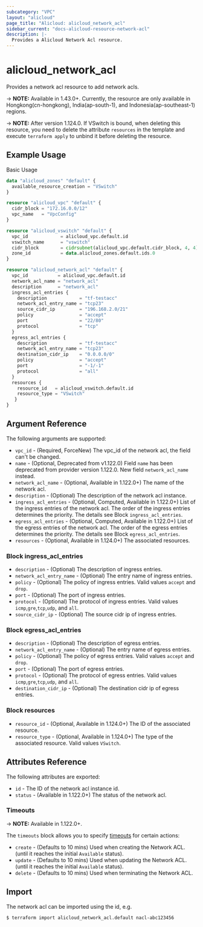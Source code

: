 ```yaml
---
subcategory: "VPC"
layout: "alicloud"
page_title: "Alicloud: alicloud_network_acl"
sidebar_current: "docs-alicloud-resource-network-acl"
description: |-
  Provides a Alicloud Network Acl resource.
---
```


# alicloud\_network_acl

Provides a network acl resource to add network acls.

-> **NOTE:** Available in 1.43.0+. Currently, the resource are only available in Hongkong(cn-hongkong), India(ap-south-1), and Indonesia(ap-southeast-1) regions.

-> **NOTE:** After version 1.124.0. If VSwitch is bound, when deleting this resource, you need to delete the attribute `resources` in the template and execute `terraform apply` to unbind it before deleting the resource.

## Example Usage

Basic Usage

```terraform
data "alicloud_zones" "default" {
  available_resource_creation = "VSwitch"
}

resource "alicloud_vpc" "default" {
  cidr_block = "172.16.0.0/12"
  vpc_name   = "VpcConfig"
}

resource "alicloud_vswitch" "default" {
  vpc_id            = alicloud_vpc.default.id
  vswitch_name      = "vswitch"
  cidr_block        = cidrsubnet(alicloud_vpc.default.cidr_block, 4, 4)
  zone_id           = data.alicloud_zones.default.ids.0
}

resource "alicloud_network_acl" "default" {
  vpc_id           = alicloud_vpc.default.id
  network_acl_name = "network_acl"
  description      = "network_acl"
  ingress_acl_entries {
    description            = "tf-testacc"
    network_acl_entry_name = "tcp23"
    source_cidr_ip         = "196.168.2.0/21"
    policy                 = "accept"
    port                   = "22/80"
    protocol               = "tcp"
  }
  egress_acl_entries {
    description            = "tf-testacc"
    network_acl_entry_name = "tcp23"
    destination_cidr_ip    = "0.0.0.0/0"
    policy                 = "accept"
    port                   = "-1/-1"
    protocol               = "all"
  }
  resources {
    resource_id   = alicloud_vswitch.default.id
    resource_type = "VSwitch"
   }
}
```

## Argument Reference

The following arguments are supported:

* `vpc_id` - (Required, ForceNew) The vpc_id of the network acl, the field can't be changed.
* `name` - (Optional, Deprecated from v1.122.0) Field `name` has been deprecated from provider version 1.122.0. New field `network_acl_name` instead.
* `network_acl_name` - (Optional, Available in 1.122.0+) The name of the network acl.
* `description` - (Optional) The description of the network acl instance.
* `ingress_acl_entries` - (Optional, Computed, Available in 1.122.0+) List of the ingress entries of the network acl. The order of the ingress entries determines the priority. The details see Block `ingress_acl_entries`.
* `egress_acl_entries` - (Optional, Computed, Available in 1.122.0+) List of the egress entries of the network acl. The order of the egress entries determines the priority. The details see Block `egress_acl_entries`.
* `resources` - (Optional, Available in 1.124.0+) The associated resources.

### Block ingress_acl_entries

* `description` - (Optional) The description of ingress entries.
* `network_acl_entry_name` - (Optional) The entry name of ingress entries. 
* `policy` - (Optional) The policy of ingress entries. Valid values `accept` and `drop`.
* `port` - (Optional) The port of ingress entries.
* `protocol` - (Optional) The protocol of ingress entries. Valid values `icmp`,`gre`,`tcp`,`udp`, and `all`.
* `source_cidr_ip` - (Optional) The source cidr ip of ingress entries.

### Block egress_acl_entries

* `description` - (Optional) The description of egress entries.
* `network_acl_entry_name` - (Optional) The entry name of egress entries. 
* `policy` - (Optional) The policy of egress entries. Valid values `accept` and `drop`.
* `port` - (Optional) The port of egress entries.
* `protocol` - (Optional) The protocol of egress entries. Valid values `icmp`,`gre`,`tcp`,`udp`, and `all`.
* `destination_cidr_ip` - (Optional) The destination cidr ip of egress entries.

### Block resources 

* `resource_id` - (Optional, Available in 1.124.0+) The ID of the associated resource.
* `resource_type` - (Optional, Available in 1.124.0+) The type of the associated resource. Valid values `VSwitch`.

## Attributes Reference

The following attributes are exported:

* `id` - The ID of the network acl instance id.
* `status` - (Available in 1.122.0+) The status of the network acl.

### Timeouts

-> **NOTE:** Available in 1.122.0+.

The `timeouts` block allows you to specify [timeouts](https://www.terraform.io/docs/configuration-0-11/resources.html#timeouts) for certain actions:

* `create` - (Defaults to 10 mins) Used when creating the Network ACL. (until it reaches the initial `Available` status). 
* `update` - (Defaults to 10 mins) Used when updating the Network ACL. (until it reaches the initial `Available` status). 
* `delete` - (Defaults to 10 mins) Used when terminating the Network ACL.

## Import

The network acl can be imported using the id, e.g.

```
$ terraform import alicloud_network_acl.default nacl-abc123456
```


